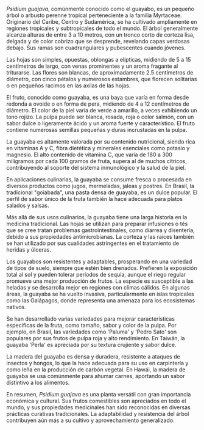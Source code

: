 _Psidium guajava_, comúnmente conocido como el guayabo, es un pequeño árbol o arbusto perenne tropical perteneciente a la familia Myrtaceae. Originario del Caribe, Centro y Sudamérica, se ha cultivado ampliamente en regiones tropicales y subtropicales de todo el mundo. El árbol generalmente alcanza alturas de entre 3 a 10 metros, con un tronco corto de corteza lisa, delgada y de color cobrizo que se desprende, revelando capas verdosas debajo. Sus ramas son cuadrangulares y pubescentes cuando jóvenes.

Las hojas son simples, opuestas, oblongas a elípticas, midiendo de 5 a 15 centímetros de largo, con venas prominentes y un aroma fragante al triturarse. Las flores son blancas, de aproximadamente 2.5 centímetros de diámetro, con cinco pétalos y numerosos estambres, que florecen solitarias o en pequeños racimos en las axilas de las hojas.

El fruto, conocido como guayaba, es una baya que varía en forma desde redonda a ovoide o en forma de pera, midiendo de 4 a 12 centímetros de diámetro. El color de la piel varía de verde a amarillo, a veces exhibiendo un tono rojizo. La pulpa puede ser blanca, rosada, roja o color salmón, con un sabor dulce o ligeramente ácido y un aroma fuerte y característico. El fruto contiene numerosas semillas pequeñas y duras incrustadas en la pulpa.

La guayaba es altamente valorada por su contenido nutricional, siendo rica en vitaminas A y C, fibra dietética y minerales esenciales como potasio y magnesio. El alto contenido de vitamina C, que varía de 180 a 300 miligramos por cada 100 gramos de fruta, supera al de muchos cítricos, contribuyendo al soporte del sistema inmunológico y la salud de la piel.

En aplicaciones culinarias, la guayaba se consume fresca o procesada en diversos productos como jugos, mermeladas, jaleas y postres. En Brasil, la tradicional "goiabada", una pasta densa de guayaba, es un dulce popular. El perfil de sabor único de la fruta también la hace adecuada para platos salados y salsas.

Más allá de sus usos culinarios, la guayaba tiene una larga historia en la medicina tradicional. Las hojas se utilizan para preparar infusiones o tés que se cree tratan problemas gastrointestinales, como diarrea y disentería, debido a sus propiedades antimicrobianas. La corteza y las raíces también se han utilizado por sus cualidades astringentes en el tratamiento de heridas y úlceras.

Los guayabos son resistentes y adaptables, prosperando en una variedad de tipos de suelo, siempre que estén bien drenados. Prefieren la exposición total al sol y pueden tolerar períodos de sequía, aunque el riego regular promueve una mejor producción de frutos. La especie es susceptible a las heladas y se desarrolla mejor en regiones con climas cálidos. En algunas áreas, la guayaba se ha vuelto invasiva, particularmente en islas tropicales como las Galápagos, donde representa una amenaza para los ecosistemas nativos.

Se han desarrollado varias variedades para mejorar características específicas de la fruta, como tamaño, sabor y color de la pulpa. Por ejemplo, en Brasil, las variedades como 'Paluma' y 'Pedro Sato' son populares por sus frutos de pulpa roja y alto rendimiento. En Taiwán, la guayaba 'Perla' es apreciada por su textura crujiente y sabor dulce.

La madera del guayabo es densa y duradera, resistente a ataques de insectos y hongos, lo que la hace adecuada para su uso en carpintería y como leña en la producción de carbón vegetal. En Hawái, la madera de guayaba se usa comúnmente para ahumar carnes, aportando un sabor distintivo a los alimentos.

En resumen, _Psidium guajava_ es una planta versátil con gran importancia económica y cultural. Sus frutos comestibles son apreciados en todo el mundo, y sus propiedades medicinales han sido reconocidas en diversas prácticas curativas tradicionales. La adaptabilidad y resistencia del árbol contribuyen aún más a su cultivo y aprovechamiento generalizado.
